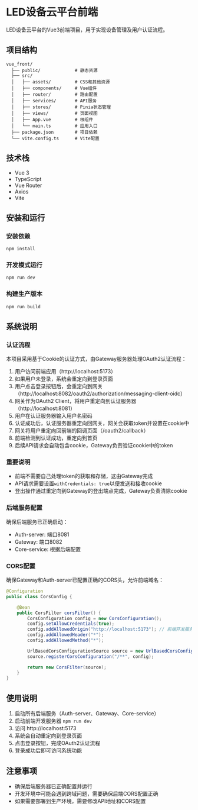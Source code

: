 # LED设备云平台前端

LED设备云平台的Vue3前端项目，用于实现设备管理及用户认证流程。

## 项目结构

```
vue_front/
  ├── public/             # 静态资源
  ├── src/
  │   ├── assets/         # CSS和其他资源
  │   ├── components/     # Vue组件
  │   ├── router/         # 路由配置
  │   ├── services/       # API服务
  │   ├── stores/         # Pinia状态管理
  │   ├── views/          # 页面视图
  │   ├── App.vue         # 根组件
  │   └── main.ts         # 应用入口
  ├── package.json        # 项目依赖
  └── vite.config.ts      # Vite配置
```

## 技术栈

- Vue 3
- TypeScript
- Vue Router
- Axios
- Vite

## 安装和运行

### 安装依赖

```bash
npm install
```

### 开发模式运行

```bash
npm run dev
```

### 构建生产版本

```bash
npm run build
```

## 系统说明

### 认证流程

本项目采用基于Cookie的认证方式，由Gateway服务器处理OAuth2认证流程：

1. 用户访问前端应用（http://localhost:5173）
2. 如果用户未登录，系统会重定向到登录页面
3. 用户点击登录按钮后，会重定向到网关（http://localhost:8082/oauth2/authorization/messaging-client-oidc）
4. 网关作为OAuth2 Client，将用户重定向到认证服务器（http://localhost:8081）
5. 用户在认证服务器输入用户名密码
6. 认证成功后，认证服务器重定向回网关，网关会获取token并设置在cookie中
7. 网关将用户重定向回前端的回调页面（/oauth2/callback）
8. 前端检测到认证成功，重定向到首页
9. 后续API请求会自动包含cookie，Gateway负责验证cookie中的token

### 重要说明

- 前端不需要自己处理token的获取和存储，这由Gateway完成
- API请求需要设置`withCredentials: true`以便发送和接收cookie
- 登出操作通过重定向到Gateway的登出端点完成，Gateway负责清除cookie

### 后端服务配置

确保后端服务已正确启动：

- Auth-server: 端口8081
- Gateway: 端口8082
- Core-service: 根据后端配置

### CORS配置

确保Gateway和Auth-server已配置正确的CORS头，允许前端域名：

```java
@Configuration
public class CorsConfig {

    @Bean
    public CorsFilter corsFilter() {
        CorsConfiguration config = new CorsConfiguration();
        config.setAllowCredentials(true);
        config.addAllowedOrigin("http://localhost:5173"); // 前端开发服务器地址
        config.addAllowedHeader("*");
        config.addAllowedMethod("*");

        UrlBasedCorsConfigurationSource source = new UrlBasedCorsConfigurationSource();
        source.registerCorsConfiguration("/**", config);

        return new CorsFilter(source);
    }
}
```

## 使用说明

1. 启动所有后端服务（Auth-server、Gateway、Core-service）
2. 启动前端开发服务器 `npm run dev`
3. 访问 http://localhost:5173
4. 系统会自动重定向到登录页面
5. 点击登录按钮，完成OAuth2认证流程
6. 登录成功后即可访问系统功能

## 注意事项

- 确保后端服务器已正确配置并运行
- 开发环境中可能会遇到跨域问题，需要确保后端CORS配置正确
- 如果需要部署到生产环境，需要修改API地址和CORS配置
